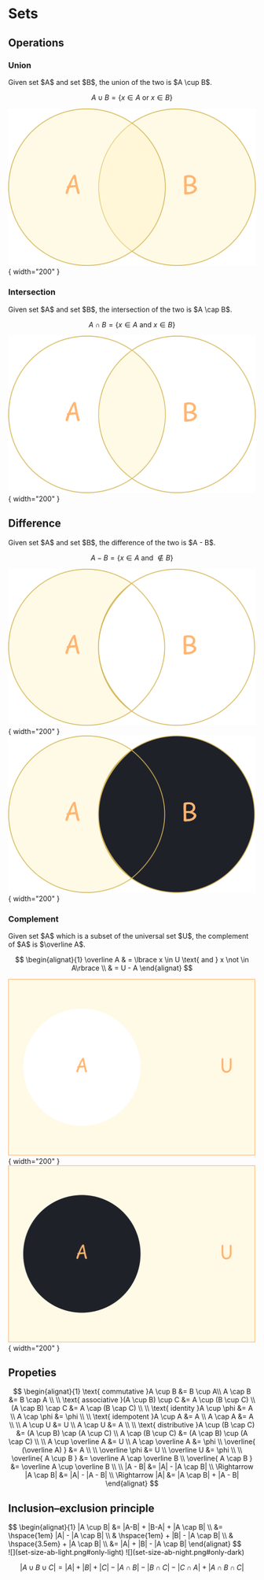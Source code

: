 # Sets

<style>
.md-logo img {
  content: url('/maths/maths-light.svg');
}

:root [data-md-color-scheme=slate] .md-logo img  {
  content: url('/maths/maths-night.svg');
}
</style>

## Operations

### Union

<div markdown class="grid">

<div markdown>
Given set $A$ and set $B$, the union of the two is $A \cup B$.

$$
A \cup B = \lbrace x \in A \text{ or } x \in B\rbrace
$$

</div>

![](set-union.png){ width="200" }

</div>

### Intersection

<div markdown class="grid">

<div markdown>
Given set $A$ and set $B$, the intersection of the two is $A \cap B$.

$$
A \cap B = \lbrace x \in A \text{ and } x \in B\rbrace
$$

</div>

![](set-intersection.png){ width="200" }

</div>

## Difference

<div markdown class="grid">

<div markdown>
Given set $A$ and set $B$, the difference of the two is $A - B$.

$$
A - B = \lbrace x \in A \text{ and } \not \in B\rbrace
$$

</div>

![](set-difference-light.png#only-light){ width="200" }
![](set-difference-night.png#only-dark){ width="200" }

</div>

### Complement

<div markdown class="grid">

<div markdown>
Given set $A$ which is a subset of the universal set $U$, the complement of $A$ is $\overline A$.

$$
\begin{alignat}{1}
\overline A & = \lbrace x \in U \text{ and } x \not \in A\rbrace \\
& = U - A
\end{alignat}
$$

</div>

![](set-complement-light.png#only-light){ width="200" }
![](set-complement-night.png#only-dark){ width="200" }

</div>

## Propeties

$$
\begin{alignat}{1}
\text{ commutative }A \cup B &= B \cup A\\
A \cap B &= B \cap A \\
\\
\text{ associative }(A \cup B) \cup C &= A \cup (B \cup C) \\
(A \cap B) \cap C &= A \cap (B \cap C) \\
\\
\text{ identity }A \cup \phi &= A \\
A \cap \phi &= \phi \\
\\
\text{ idempotent }A \cup A &= A \\
A \cap A &= A \\
\\
A \cup U &= U \\
A \cap U &= A \\
\\
\text{ distributive }A \cup (B \cap C) &= (A \cup B) \cap (A \cup C) \\
A \cap (B \cup C) &= (A \cap B) \cup (A \cap C) \\
\\
A \cup \overline A &= U \\
A \cap \overline A &= \phi \\
\overline{ (\overline A) } &= A \\
\\
\overline \phi &= U \\
\overline U &= \phi \\
\\
\overline{ A \cup B } &= \overline A \cap \overline B \\
\overline{ A \cap B } &= \overline A \cup \overline B \\
\\
|A - B| &= |A| - |A \cap B| \\
\Rightarrow |A \cap B| &= |A| - |A - B| \\
\Rightarrow |A| &= |A \cap B| + |A - B|
\end{alignat}
$$

## Inclusion–exclusion principle

<div markdown class="grid">

<div markdown>
$$
\begin{alignat}{1}
|A \cup B| &= |A-B| + |B-A| + |A \cap B| \\
&= \hspace{1em} |A| - |A \cap B| \\ & \hspace{1em} + |B| - |A \cap B| \\ & \hspace{3.5em} + |A \cap B| \\
&= |A| + |B| - |A \cap B|
\end{alignat}
$$
</div>

<div markdown>
![](set-size-ab-light.png#only-light)
![](set-size-ab-night.png#only-dark)
</div>

</div>

$$
|A \cup B \cup C| = |A| + |B| + |C| - |A \cap B| - |B \cap C| - |C \cap A| + |A \cap B \cap C|
$$
